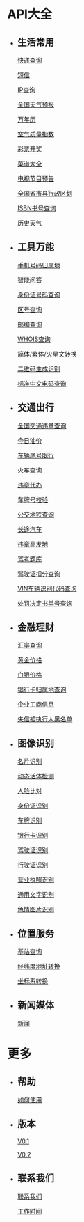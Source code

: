 <!DOCTYPE html>
<html>
<head>
  <meta charset="utf-8">
  <title>api接口大全，免费数据接口大全列表-进制数据</title>
  <meta name="keywords" content="api接口大全,数据接口大全">
  <meta name="descrption" content="进制数据精心制作API接口大全，其中包括生活常用、工具万能、交通出行、金融理财、图像识别、位置服务、新闻媒体等大类数据接口，提供较为全面的免费数据接口大全，方便开发者查找所需的API数据接口，节省开发成本是时间。">
  <link rel="stylesheet" type="text/css" href="./css/reset.css">
  <link rel="stylesheet" type="text/css" href="./css/css.css">
</head>
<body>

<div class="leftmenu menu">
  <div class="hidden">
    <h1>API大全</h1>
    <ul>
      <li class="active">
        <h2>生活常用</h2>
        <p class="active"><a href="#1_1">快递查询</a></p>
        <p><a href="#1_2">短信</a></p>
        <p><a href="#1_3">IP查询</a></p>
        <p><a href="#1_4">全国天气预报</a></p>
        <p><a href="#1_5">万年历</a></p>
        <p><a href="#1_6">空气质量指数</a></p>
        <p><a href="#1_7">彩票开奖</a></p>
        <p><a href="#1_8">菜谱大全</a></p>
        <p><a href="#1_9">电视节目预告</a></p>
        <p><a href="#1_10">全国省市县行政区划</a></p>
        <p><a href="#1_11">ISBN书号查询</a></p>
        <p><a href="#1_12">历史天气</a></p>
      </li>
      <li>
        <h2>工具万能</h2>
        <p class="active"><a href="#2_1">手机号码归属地</a></p>
        <p><a href="#2_2">智能问答</a></p>
        <p><a href="#2_3">身份证号码查询</a></p>
        <p><a href="#2_4">区号查询</a></p>
        <p><a href="#2_5">邮编查询</a></p>
        <p><a href="#2_6">WHOIS查询</a></p>
        <p><a href="#2_7">简体/繁体/火星文转换</a></p>
        <p><a href="#2_8">二维码生成识别</a></p>
        <p><a href="#2_9">标准中文电码查询</a></p>
      </li>
       <li>
        <h2>交通出行</h2>
        <p class="active"><a href="#3_1">全国交通违章查询</a></p>
        <p><a href="#3_2">今日油价</a></p>
        <p><a href="#3_3">车辆尾号限行</a></p>
        <p><a href="#3_4">火车查询</a></p>
        <p><a href="#3_5">违章代办</a></p>
        <p><a href="#3_6">车牌号校验</a></p>
        <p><a href="#3_7">公交地铁查询</a></p>
        <p><a href="#3_8">长途汽车</a></p>
        <p><a href="#3_9">违章高发地</a></p>
        <p><a href="#3_10">驾考题库</a></p>
        <p><a href="#3_11">驾驶证扣分查询</a></p>
        <p><a href="#3_12">VIN车辆识别代码查询</a></p>
        <p><a href="#3_13">处罚决定书单号查询</a></p>
      </li>
      <li>
        <h2>金融理财</h2>
        <p class="active"><a href="#4_1">汇率查询</a></p>
        <p><a href="#4_2">黄金价格</a></p>
        <p><a href="#4_3">白银价格</a></p>
        <p><a href="#4_4">银行卡归属地查询</a></p>
        <p><a href="#4_5">企业工商信息</a></p>
        <p><a href="#4_6">失信被执行人黑名单</a></p>
      </li>
      <li>
        <h2>图像识别</h2>
        <p class="active"><a href="#5_1">名片识别</a></p>
        <p><a href="#5_2">动态活体检测</a></p>
        <p><a href="#5_3">人脸比对</a></p>
        <p><a href="#5_4">身份证识别</a></p>
        <p><a href="#5_5">车牌识别</a></p>
        <p><a href="#5_6">银行卡识别</a></p>
        <p><a href="#5_7">驾驶证识别</a></p>
        <p><a href="#5_8">行驶证识别</a></p>
        <p><a href="#5_9">营业执照识别</a></p>
        <p><a href="#5_10">通用文字识别</a></p>
        <p><a href="#5_11">色情图片识别</a></p>
      </li>
      <li>
        <h2>位置服务</h2>
        <p class="active"><a href="#6_1">基站查询</a></p>
        <p><a href="#6_2">经纬度地址转换</a></p>
        <p><a href="#6_3">坐标系转换</a></p>
      </li>
      <li>
        <h2>新闻媒体</h2>
        <p class="active"><a href="#7_1">新闻</a></p>
      </li>
    </ul>
  </div>
  <div class="hidden">
    <h1>更多</h1>
    <ul>
      <li class="active">
        <h2>帮助</h2>
        <p class="active"><a href="#1_1">如何使用</a></p>
      </li>
      <li>
        <h2>版本</h2>
        <p class="active"><a href="#2_1">V0.1</a></p>
        <p><a href="#2_2">V0.2</a></p>
      </li>
       <li>
        <h2>联系我们</h2>
        <p class="active"><a href="#3_1">联系我们</a></p>
        <p><a href="#2_2">工作时间</a></p>
      </li>
    </ul>
  </div>
</div>

<script type="text/javascript">
  $(document).ready(function(){

     function getMd(path, file, fn) {
      $.ajax({
        url: './md/' + path + '/' + file,
        type: "get",
        success: function (data) {
          fn(data)
        }
      })
    }

    $('.leftmenu li p').click(function(e){
      $(this).addClass('active').siblings('p').removeClass('active')
      $('.srch .pos').hide()
      $('.search').val('')
      e.stopPropagation()
    })
    $('.leftmenu li').click(function(){
      var i = $(this).parents('.hidden').index()
      var index = $(this).index() + 1
      var path = i == 0 ? 'index' : 'more'
      getMd(path, index + '.md', function(data){
        $("#mdcontent").html(data);
        $('pre code').each(function(i, block) {
          hljs.highlightBlock(block);
        });
      })
      $(this).addClass('active').siblings('li').removeClass('active')
    })
  })
</script>
</body>
</html>
